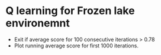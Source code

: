 # Q learning for Frozen lake environemnt 

- Exit if average score for 100 consecutive iterations > 0.78
- Plot running average score for first 1000 iterations.
